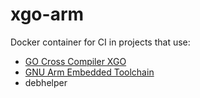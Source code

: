 # xgo-arm

Docker container for CI in projects that use:

* [GO Cross Compiler XGO](https://github.com/karalabe/xgo)
* [GNU Arm Embedded Toolchain](https://developer.arm.com/open-source/gnu-toolchain/gnu-rm)
* debhelper
